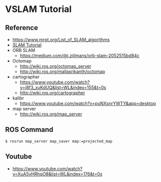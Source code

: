 # VSLAM Tutorial

## Reference
* https://www.mrpt.org/List_of_SLAM_algorithms
* [SLAM Tutorial](https://www.youtube.com/watch?v=3s3W3EOFBY4)
* ORB SLAM
    * https://medium.com/@j.zijlmans/orb-slam-2052515bd84c
* Octomap
    * http://wiki.ros.org/octomap_server
    * http://wiki.ros.org/mallasrikanth/octomap
* cartographer
   * https://www.youtube.com/watch?v=j8f3_xuKdUQ&list=WL&index=155&t=0s
   * http://wiki.ros.org/cartographer
* kalibr
   * https://www.youtube.com/watch?v=puNXsnrYWTY&app=desktop
* map server
   * http://wiki.ros.org/map_server

## ROS Command
```
$ rosrun map_server map_saver map:=projected_map
```


## Youtube
* https://www.youtube.com/watch?v=XuA5vHRhqO8&list=WL&index=176&t=0s
